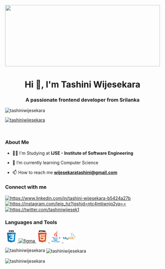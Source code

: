 <img src="https://github.com/user-attachments/assets/58be0ac4-7c75-411c-afd2-a28dbe5c47d1" width="100%" height="200">
<h1 align="center">Hi 👋, I'm Tashini Wijesekara</h1>
<h3 align="center">A passionate frontend developer from Srilanka</h3>

<p align="left"> <img src="https://komarev.com/ghpvc/?username=tashiniwijesekara&label=Profile%20views&color=0e75b6&style=flat" alt="tashiniwijesekara" /> </p>

<p align="left"> <a href="https://github.com/ryo-ma/github-profile-trophy"><img src="https://github-profile-trophy.vercel.app/?username=tashiniwijesekara" alt="tashiniwijesekara" /></a> </p>

<p align="left"> <a href="https://twitter.com/" target="blank"><img src="https://img.shields.io/twitter/follow/?logo=twitter&style=for-the-badge" alt="" /></a> </p>

<h3 align="left">About Me</h3>

- 👨‍🎓 I'm Studying at **IJSE - Institute of Software Engineering**

- 🌱 I’m currently learning Computer Science

- 📫 How to reach me **wijesekaratashini@gmail.com**


<h3 align="left">Connect with me</h3>
<p align="left">
<a href="https://linkedin.com/in/https://www.linkedin.com/in/tashini-wijesekara-b5424a27b" target="blank"><img align="center" src="https://raw.githubusercontent.com/rahuldkjain/github-profile-readme-generator/master/src/images/icons/Social/linked-in-alt.svg" alt="https://www.linkedin.com/in/tashini-wijesekara-b5424a27b" height="30" width="40" /></a>
<a href="https://instagram.com/https://instagram.com/leig_hz?igshid=ntc4mtiwnjq2yq==" target="blank"><img align="center" src="https://raw.githubusercontent.com/rahuldkjain/github-profile-readme-generator/master/src/images/icons/Social/instagram.svg" alt="https://instagram.com/leig_hz?igshid=ntc4mtiwnjq2yq==" height="30" width="40" /></a>
<a href="https://twitter.com/https://twitter.com/tashiniwijesek1" target="blank"><img align="center" src="https://raw.githubusercontent.com/rahuldkjain/github-profile-readme-generator/master/src/images/icons/Social/twitter.svg" alt="https://twitter.com/tashiniwijesek1" height="30" width="40" /></a>
</p>

<h3 align="left">Languages and Tools</h3>
<p align="left"> <a href="https://www.w3schools.com/css/" target="_blank" rel="noreferrer"> <img src="https://raw.githubusercontent.com/devicons/devicon/master/icons/css3/css3-original-wordmark.svg" alt="css3" width="40" height="40"/> </a> <a href="https://www.figma.com/" target="_blank" rel="noreferrer"> <img src="https://www.vectorlogo.zone/logos/figma/figma-icon.svg" alt="figma" width="40" height="40"/> </a> <a href="https://www.w3.org/html/" target="_blank" rel="noreferrer"> <img src="https://raw.githubusercontent.com/devicons/devicon/master/icons/html5/html5-original-wordmark.svg" alt="html5" width="40" height="40"/> </a> <a href="https://www.java.com" target="_blank" rel="noreferrer"> <img src="https://raw.githubusercontent.com/devicons/devicon/master/icons/java/java-original.svg" alt="java" width="40" height="40"/> </a> <a href="https://www.mysql.com/" target="_blank" rel="noreferrer"> <img src="https://raw.githubusercontent.com/devicons/devicon/master/icons/mysql/mysql-original-wordmark.svg" alt="mysql" width="40" height="40"/> </a> </p>

<p><img align="left" src="https://github-readme-stats.vercel.app/api/top-langs?username=tashiniwijesekara&show_icons=true&locale=en&layout=compact" alt="tashiniwijesekara" /></p>

<p>&nbsp;<img align="center" src="https://github-readme-stats.vercel.app/api?username=tashiniwijesekara&show_icons=true&locale=en" alt="tashiniwijesekara" /></p>

<p><img align="center" src="https://github-readme-streak-stats.herokuapp.com/?user=tashiniwijesekara&" alt="tashiniwijesekara" /></p>
